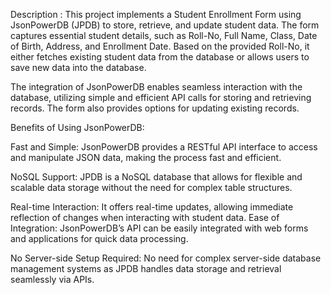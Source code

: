 Description : 
This project implements a Student Enrollment Form using JsonPowerDB (JPDB) to store, retrieve, and update student data. The form captures essential student details, such as Roll-No, Full Name, Class, Date of Birth, Address, and Enrollment Date. Based on the provided Roll-No, it either fetches existing student data from the database or allows users to save new data into the database.

The integration of JsonPowerDB enables seamless interaction with the database, utilizing simple and efficient API calls for storing and retrieving records. The form also provides options for updating existing records.

Benefits of Using JsonPowerDB:

Fast and Simple: JsonPowerDB provides a RESTful API interface to access and manipulate JSON data, making the process fast and efficient.

NoSQL Support: JPDB is a NoSQL database that allows for flexible and scalable data storage without the need for complex table structures.

Real-time Interaction: It offers real-time updates, allowing immediate reflection of changes when interacting with student data.
Ease of Integration: JsonPowerDB’s API can be easily integrated with web forms and applications for quick data processing.

No Server-side Setup Required: No need for complex server-side database management systems as JPDB handles data storage and retrieval seamlessly via APIs.

